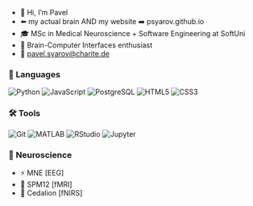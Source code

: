 - 👋 Hi, I’m Pavel
- ⬅️ my actual brain AND my website ➡️ psyarov.github.io
- 🎓 MSc in Medical Neuroscience + Software Engineering at SoftUni
- 🧠 Brain-Computer Interfaces enthusiast
- 📩 pavel.syarov@charite.de


### 🐍 Languages

![Python](https://img.shields.io/badge/-Python-3776AB?style=flat&logo=python&logoColor=white)
![JavaScript](https://img.shields.io/badge/-JavaScript-F7DF1E?style=flat&logo=javascript&logoColor=black)
![PostgreSQL](https://img.shields.io/badge/-PostgreSQL-336791?style=flat&logo=postgresql&logoColor=white)
![HTML5](https://img.shields.io/badge/-HTML5-E34F26?style=flat&logo=html5&logoColor=white)
![CSS3](https://img.shields.io/badge/-CSS3-1572B6?style=flat&logo=css3&logoColor=white)

### 🛠️ Tools

![Git](https://img.shields.io/badge/-Git-F05032?style=flat&logo=git&logoColor=white)
![MATLAB](https://img.shields.io/badge/-MATLAB-0076A8?style=flat&logo=MathWorks&logoColor=white)
![RStudio](https://img.shields.io/badge/-RStudio-75AADB?style=flat&logo=rstudio&logoColor=white)
![Jupyter](https://img.shields.io/badge/-Jupyter-F37626?style=flat&logo=jupyter&logoColor=white)

### 🧠 Neuroscience

- ⚡️ MNE [EEG]
- 🩻 SPM12 [fMRI]
- 🚨 Cedalion [fNIRS]
